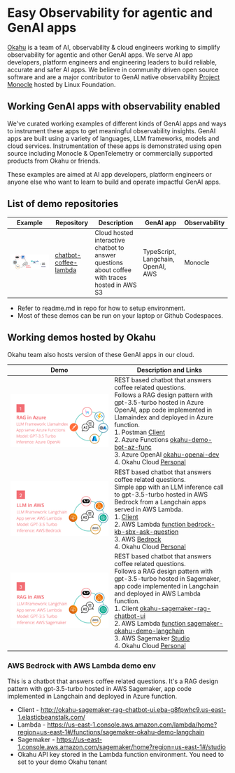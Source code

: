 # Easy Observability for agentic and GenAI apps 

[Okahu](https://www.okahu.ai) is a team of AI, observability & cloud engineers working to simplify observability for agentic and other GenAI apps. We serve AI app developers, platform engineers and engineering leaders to build reliable, accurate and safer AI apps. We believe in community driven open source software and are a major contributor to GenAI native observability [Project Monocle](https://monocle2ai.github.io/docs/) hosted by Linux Foundation.

## Working GenAI apps with observability enabled

We've curated working examples of different kinds of GenAI apps and ways to instrument these apps to get meaningful observability insights. GenAI apps are built using a variety of languages, LLM frameworks, models and cloud services. Instrumentation of these apps is demonstrated using open source including Monocle & OpenTelemetry or commercially supported products from Okahu or friends. 

These examples are aimed at AI app developers, platform engineers or anyone else who want to learn to build and operate impactful GenAI apps. 

## List of demo repositories

| Example | Repository | Description | GenAI app | Observability |
| --- | --- |--- | --- | --- | 
| ![thumbnail](monocle_chatbot_aws.png) | [chatbot-coffee-lambda](https://github.com/okahu-demos/chatbot-coffee-lambda) |Cloud hosted interactive chatbot to answer questions about coffee with traces hosted in AWS S3 | TypeScript, Langchain, OpenAI, AWS | Monocle | 


- Refer to readme.md in repo for how to setup environment.
- Most of these demos can be run on your laptop or Github Codespaces. 

## Working demos hosted by Okahu

Okahu team also hosts version of these GenAI apps in our cloud. 

| Demo | Description and Links | 
| -- | -- |
|![Azure1](rag-in-azure.png)| REST based chatbot that answers coffee related questions. <br> Follows a RAG design pattern with gpt-3.5-turbo hosted in Azure OpenAI, app code implemented in Llamaindex and deployed in Azure function. <br> 1. Postman [Client](https://okahuai.postman.co/workspace/Okahu-demo-apps~fa36e930-1373-4418-be26-4f19edb3ebf7/overview)   <br>2.  Azure Functions [okahu-demo-bot-az-func](https://portal.azure.com/#@NETORGFT14510184.onmicrosoft.com/asset/WebsitesExtension/Website/subscriptions/a8215907-de61-45d9-8d3f-aab5a9a432fb/resourceGroups/okahu-demo-rg/providers/Microsoft.Web/sites/okahu-demo-bot-az-func)   <br>3. Azure OpenAI [okahu-openai-dev](https://portal.azure.com/#@NETORGFT14510184.onmicrosoft.com/asset/Microsoft_Azure_ProjectOxford/CognitiveServicesAccount/subscriptions/a8215907-de61-45d9-8d3f-aab5a9a432fb/resourceGroups/okahu_rg/providers/Microsoft.CognitiveServices/accounts/okahu-openai-dev)   <br>4. Okahu Cloud [Personal](https://portal.okahu.ai) | 
|![AWS2](LLM-in-aws.png) | REST based chatbot that answers coffee related questions. <br> Simple app with an LLM inference call to gpt-3.5-turbo hosted in AWS Bedrock from a Langchain apps served in AWS Lambda. <br> 1. [Client](http://bedrock-kb-chatbot-ui.eba-uvpw32i4.us-east-1.elasticbeanstalk.com/)  <br>2. AWS Lambda [function bedrock-kb-sbx-ask-question](https://us-east-1.console.aws.amazon.com/lambda/home?region=us-east-1#/functions/bedrock-kb-sbx-ask-question) <br>3. AWS [Bedrock](https://us-east-1.console.aws.amazon.com/bedrock/home?region=us-east-1#/) <br>4. Okahu Cloud [Personal](https://portal.okahu.ai) |
|![AWS3](rag-in-aws.png) | REST based chatbot that answers coffee related questions. <br> Follows a RAG design pattern with gpt-3.5-turbo hosted in Sagemaker, app code implemented in Langchain and deployed in AWS Lambda function.  <br> 1. Client [okahu-sagemaker-rag-chatbot-ui](http://okahu-sagemaker-rag-chatbot-ui.eba-g8fpwhc9.us-east-1.elasticbeanstalk.com/)  <br> 2. AWS Lambda [function sagemaker-okahu-demo-langchain](https://us-east-1.console.aws.amazon.com/lambda/home?region=us-east-1#/functions/sagemaker-okahu-demo-langchain) <br> 3. AWS Sagemaker [Studio](https://us-east-1.console.aws.amazon.com/sagemaker/home?region=us-east-1#/studio) <br> 4. Okahu Cloud [Personal](https://portal.okahu.ai) | 

### AWS Bedrock with AWS Lambda demo env
This is a chatbot that answers coffee related questions. It's a RAG design pattern with gpt-3.5-turbo hosted in AWS Sagemaker, app code implemented in Langchain and deployed in Azure function.
- Client - http://okahu-sagemaker-rag-chatbot-ui.eba-g8fpwhc9.us-east-1.elasticbeanstalk.com/
- Lambda - https://us-east-1.console.aws.amazon.com/lambda/home?region=us-east-1#/functions/sagemaker-okahu-demo-langchain
- Sagemaker - https://us-east-1.console.aws.amazon.com/sagemaker/home?region=us-east-1#/studio
- Okahu API key stored in the Lambda function environment. You need to set to your demo Okahu tenant


